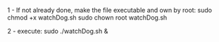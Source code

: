 1 - If not already done, make the file executable and own by root:
	sudo chmod +x watchDog.sh
 	sudo chown root watchDog.sh

2 - execute:
	sudo ./watchDog.sh &
